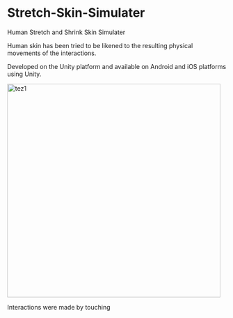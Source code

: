 # Stretch-Skin-Simulater
Human Stretch and Shrink Skin Simulater


Human skin has been tried to be likened to the resulting physical movements of the interactions.

Developed on the Unity platform and available on Android and iOS platforms using Unity.

<img width="490" alt="tez1" src="https://cloud.githubusercontent.com/assets/16038377/22784868/d27d8660-eee2-11e6-863b-a7cfe89147f6.png">

Interactions were made by touching

